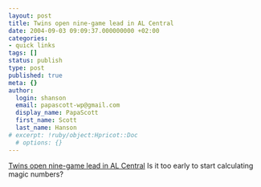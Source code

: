 ```yaml
---
layout: post
title: Twins open nine-game lead in AL Central
date: 2004-09-03 09:09:37.000000000 +02:00
categories:
- quick links
tags: []
status: publish
type: post
published: true
meta: {}
author:
  login: shanson
  email: papascott-wp@gmail.com
  display_name: PapaScott
  first_name: Scott
  last_name: Hanson
# excerpt: !ruby/object:Hpricot::Doc
  # options: {}
---
```

<p><a href="http://sports.yahoo.com/mlb/news?slug=ap-alrdp&prov=ap&type=lgns">Twins open nine-game lead in AL Central</a> Is it too early to start calculating magic numbers?</p>
